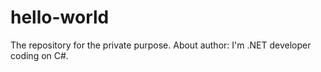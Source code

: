 # hello-world
The repository for the private purpose.
About author: I'm .NET developer coding on C#.
